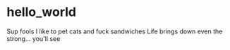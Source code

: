 # hello_world

Sup fools I like to pet cats and fuck sandwiches
Life brings down even the strong... you'll see
